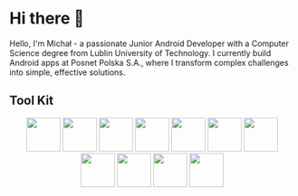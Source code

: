 # Hi there 👋

Hello, I'm Michał - a passionate Junior Android Developer with a Computer Science degree from Lublin University of Technology. I currently build Android apps at Posnet Polska S.A., where I transform complex challenges into simple, effective solutions.

## Tool Kit

<p align="center">
    <img src="https://cdn.jsdelivr.net/gh/devicons/devicon/icons/kotlin/kotlin-original.svg" height="60"/>
    <img src="https://cdn.jsdelivr.net/gh/devicons/devicon/icons/java/java-original.svg" height="60"/> 
    <img src="https://cdn.jsdelivr.net/gh/devicons/devicon/icons/android/android-plain.svg" height="60"/>  
    <img src="https://cdn.jsdelivr.net/gh/devicons/devicon/icons/androidstudio/androidstudio-original.svg" height="60" />
    <img src="https://cdn.jsdelivr.net/gh/devicons/devicon/icons/spring/spring-original.svg" height="60"/>
    <img src="https://cdn.jsdelivr.net/gh/devicons/devicon/icons/html5/html5-original.svg" height="60"/>
    <img src="https://cdn.jsdelivr.net/gh/devicons/devicon/icons/css3/css3-original.svg" height="60"/>
    <img src="https://cdn.jsdelivr.net/gh/devicons/devicon/icons/sqlite/sqlite-original.svg"height="60"/>
    <img src="https://cdn.jsdelivr.net/gh/devicons/devicon/icons/postgresql/postgresql-plain.svg" height="60"/>
    <img src="https://cdn.jsdelivr.net/gh/devicons/devicon/icons/git/git-original.svg" height="60"/>
    <img src="https://cdn.jsdelivr.net/gh/devicons/devicon/icons/docker/docker-original.svg" height="60"/>
</p>

<p align="center">
   
</p>
